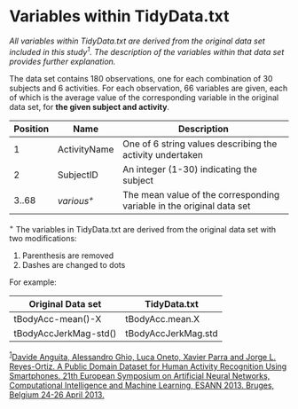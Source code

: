# Variables within TidyData.txt

*All variables within TidyData.txt are derived from the original data set included in this <a name="myfootnote1">study<sup>1</sup></a>.  The description of the variables within that data set provides further explanation.*

The data set contains 180 observations, one for each combination of 30 subjects and 6 activities.  For each observation, 66 variables are given, each of which is the average value of the corresponding variable in the original data set, for **the given subject and activity**.

Position | Name | Description
---------|------|------------
1 | ActivityName | One of 6 string values describing the activity undertaken
2 | SubjectID | An integer (1-30) indicating the subject
3..68 | *various<sup>+</sup>* | The mean value of the corresponding variable in the original data set

<sup>+</sup> The variables in TidyData.txt are derived from the original data set with two modifications:
1. Parenthesis are removed
2. Dashes are changed to dots

For example:

Original Data set | TidyData.txt
------------------|-------------
tBodyAcc-mean()-X| tBodyAcc.mean.X
tBodyAccJerkMag-std() | tBodyAccJerkMag.std


<sup>[1](#myfootnote1)</sup>[Davide Anguita, Alessandro Ghio, Luca Oneto, Xavier Parra and Jorge L. Reyes-Ortiz. A Public Domain Dataset for Human Activity Recognition Using Smartphones. 21th European Symposium on Artificial Neural Networks, Computational Intelligence and Machine Learning, ESANN 2013. Bruges, Belgium 24-26 April 2013.](http://archive.ics.uci.edu/ml/datasets/Human+Activity+Recognition+Using+Smartphones)
